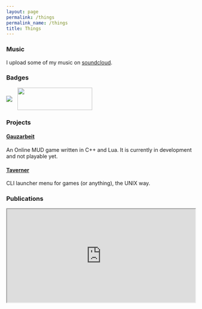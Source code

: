 ```yaml
---
layout: page
permalink: /things
permalink_name: /things 
title: Things
---
```


### Music 

I upload some of my music on [soundcloud](https://soundcloud.com/vagozino).

### Badges

<div style="display: flex; flex-direction: row; flex-wrap: wrap; align-items: center; gap: 1em">
<a class="img_link" href="https://app.hackthebox.com/profile/537356"> <img src="https://www.hackthebox.eu/badge/image/537356"> </a>
<a class="img_link"><img width=200 height=60 src="https://projecteuler.net/profile/Vagozino.png"> </a>
</div>

### Projects

#### [Gauzarbeit](https://github.com/vagos/gauzarbeit)

An Online MUD game written in C++ and Lua. It is currently in development and not playable yet.

#### [Taverner](https://github.com/vagos/taverner)

CLI launcher menu for games (or anything), the UNIX way.

### Publications

<iframe style="min-width: 100%; height: 250px" src="https://bibbase.org/show?bib=https%3A%2F%2Fbibbase.org%2Fnetwork%2Ffiles%2FBzAesnaLbDn8NAK5M&noBootstrap=1"></iframe>
